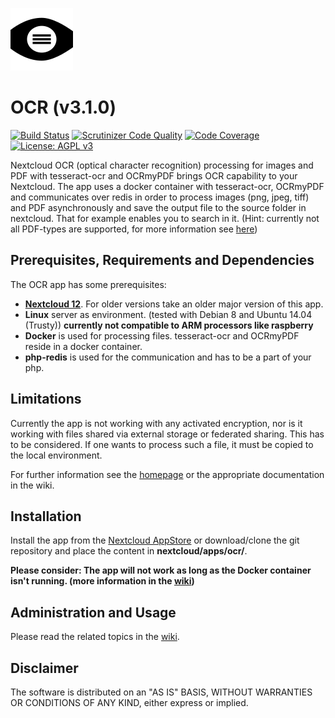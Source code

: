 [![OCR](https://raw.githubusercontent.com/janis91/ocr/master/screenshots/app.png)](https://github.com/janis91/ocr)
# OCR (v3.1.0)
[![Build Status](https://travis-ci.org/janis91/ocr.svg?branch=master)](https://travis-ci.org/janis91/ocr) [![Scrutinizer Code Quality](https://scrutinizer-ci.com/g/janis91/ocr/badges/quality-score.png?b=master)](https://scrutinizer-ci.com/g/janis91/ocr/?branch=master) [![Code Coverage](https://scrutinizer-ci.com/g/janis91/ocr/badges/coverage.png?b=master)](https://scrutinizer-ci.com/g/janis91/ocr/?branch=master) [![License: AGPL v3](https://img.shields.io/badge/License-AGPL%20v3-blue.svg)](http://www.gnu.org/licenses/agpl-3.0)

Nextcloud OCR (optical character recognition) processing for images and PDF with tesseract-ocr and OCRmyPDF brings OCR capability to your Nextcloud.
The app uses a docker container with tesseract-ocr, OCRmyPDF and communicates over redis in order to process images (png, jpeg, tiff) and PDF asynchronously and save the output file to the source folder in nextcloud. That for example enables you to search in it. (Hint: currently not all PDF-types are supported, for more information see [here](https://github.com/jbarlow83/OCRmyPDF))

## Prerequisites, Requirements and Dependencies
The OCR app has some prerequisites:
 - **[Nextcloud 12](https://nextcloud.com/)**. For older versions take an older major version of this app.
 - **Linux** server as environment. (tested with Debian 8 and Ubuntu 14.04 (Trusty)) **currently not compatible to ARM processors like raspberry**
 - **Docker** is used for processing files. tesseract-ocr and OCRmyPDF reside in a docker container.
 - **php-redis** is used for the communication and has to be a part of your php.

## Limitations
Currently the app is not working with any activated encryption, nor is it working with files shared via external storage or federated sharing. This has to be considered. If one wants to process such a file, it must be copied to the local environment.

For further information see the [homepage](https://github.com/janis91/ocr/wiki/Usage) or the appropriate documentation in the wiki.

## Installation
Install the app from the [Nextcloud AppStore](http://apps.nextcloud.com) or download/clone the git repository and place the content in **nextcloud/apps/ocr/**.

**Please consider: The app will not work as long as the Docker container isn't running. (more information in the [wiki](https://github.com/janis91/ocr/wiki))**

## Administration and Usage
Please read the related topics in the [wiki](https://github.com/janis91/ocr/wiki).

## Disclaimer
The software is distributed on an "AS IS" BASIS, WITHOUT WARRANTIES OR
CONDITIONS OF ANY KIND, either express or implied.
